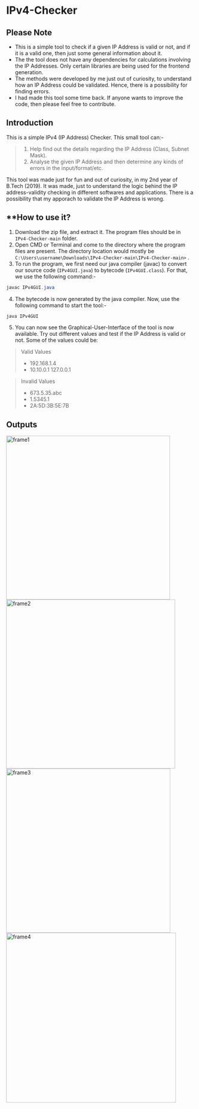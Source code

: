 # IPv4-Checker

## **Please Note**
- This is a simple tool to check if a given IP Address is valid or not, and if it is a valid one, then just some general information about it.
- The the tool does not have any dependencies for calculations involving the IP Addresses. Only certain libraries are being used for the frontend generation.
- The methods were developed by me just out of curiosity, to understand how an IP Address could be validated. Hence, there is a possibility for finding errors.
- I had made this tool some time back. If anyone wants to improve the code, then please feel free to contribute.

## **Introduction**
This is a simple IPv4 (IP Address) Checker. This small tool can:- 
> 1) Help find out the details regarding the IP Address (Class, Subnet Mask). 
> 2) Analyse the given IP Address and then determine any kinds of errors in the input/format/etc.

This tool was made just for fun and out of curiosity, in my 2nd year of B.Tech (2019). It was made, just to understand the logic behind the IP address-validity checking in different softwares and applications. There is a possibility that my apporach to validate the IP Address is wrong.

## **How to use it?
1. Download the zip file, and extract it. The program files should be in `IPv4-Checker-main` folder.
2. Open CMD or Terminal and come to the directory where the program files are present. The directory location would mostly be `C:\Users\username\Downloads\IPv4-Checker-main\IPv4-Checker-main>` .
3. To run the program, we first need our java compiler (javac) to convert our source code (`IPv4GUI.java`) to bytecode (`IPv4GUI.class`). For that, we use the following command:-
```java
javac IPv4GUI.java
```
4. The bytecode is now generated by the java compiler. Now, use the following command to start the tool:-
```java
java IPv4GUI
```
5. You can now see the Graphical-User-Interface of the tool is now available. Try out different values and test if the IP Address is valid or not. Some of the values could be:
> Valid Values 
> - 192.168.1.4 
> - 10.10.0.1
> 127.0.0.1

> Invalid Values
> - 673.5.35.abc
> - 1.5345.1
> - 2A:5D:3B:5E:7B

## **Outputs**
<img width="438" alt="frame1" src="https://user-images.githubusercontent.com/61109976/160288935-ab9660f2-98df-4db2-8676-d68df6f19db5.png">

<img width="452" alt="frame2" src="https://user-images.githubusercontent.com/61109976/160288941-1443ac1c-526c-4503-89d0-ebb7a4cd5a40.png">

<img width="439" alt="frame3" src="https://user-images.githubusercontent.com/61109976/160288951-5f413072-328f-473b-b983-0eb37659b42d.png">

<img width="454" alt="frame4" src="https://user-images.githubusercontent.com/61109976/160288953-36c71bab-df55-479f-8529-da7a96536f52.png">


